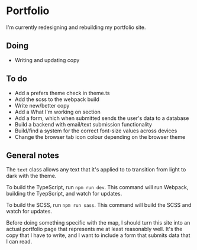 # Portfolio

I'm currently redesigning and rebuilding my portfolio site.

## Doing

-   Writing and updating copy

## To do

-   Add a prefers theme check in theme.ts
-   Add the scss to the webpack build
-   Write new/better copy
-   Add a What I'm working on section
-   Add a form, which when submitted sends the user's data to a database
-   Build a backend with email/text submission functionality
-   Build/find a system for the correct font-size values across devices
-   Change the browser tab icon colour depending on the browser theme

## General notes

The `text` class allows any text that it's applied to to transition from light to dark with the theme.

To build the TypeScript, run `npm run dev`. This command will run Webpack, building the TyepScript, and watch for updates.

To build the SCSS, run `npm run sass`. This command will build the SCSS and watch for updates.

Before doing something specific with the map, I should turn this site into an actual portfolio page that represents me at least reasonably well. It's the copy that I have to write, and I want to include a form that submits data that I can read.
